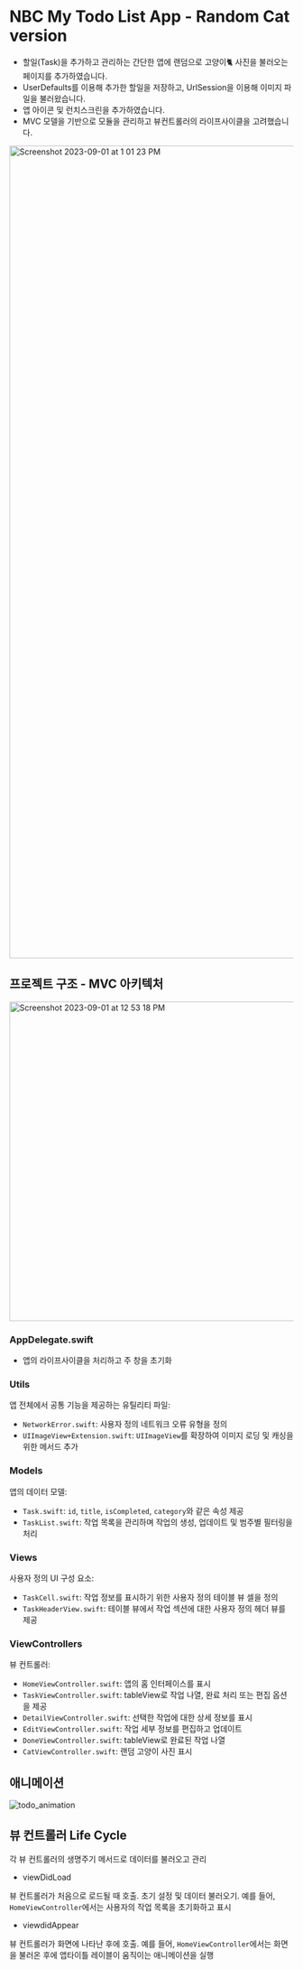 # NBC My Todo List App - Random Cat version

- 할일(Task)을 추가하고 관리하는 간단한 앱에 랜덤으로 고양이🐈 사진을 불러오는 페이지를 추가하였습니다.
- UserDefaults를 이용해 추가한 할일을 저장하고, UrlSession을 이용해 이미지 파일을 불러왔습니다.
- 앱 아이콘 및 런치스크린을 추가하였습니다.
- MVC 모델을 기반으로 모듈을 관리하고 뷰컨트롤러의 라이프사이클을 고려했습니다.

<img width="1440" alt="Screenshot 2023-09-01 at 1 01 23 PM" src="https://github.com/osrsla/todolist_/assets/139095139/9c4e4713-e393-4290-8f5e-de797234e532">



## 프로젝트 구조 - MVC 아키텍처

<img width="566" alt="Screenshot 2023-09-01 at 12 53 18 PM" src="https://github.com/osrsla/todolist_/assets/139095139/63d76ac6-995b-4cef-aca0-dbabc84fd9d0">

### AppDelegate.swift

- 앱의 라이프사이클을 처리하고 주 창을 초기화

### Utils

앱 전체에서 공통 기능을 제공하는 유틸리티 파일: 

- `NetworkError.swift`: 사용자 정의 네트워크 오류 유형을 정의
- `UIImageView+Extension.swift`: `UIImageView`를 확장하여 이미지 로딩 및 캐싱을 위한 메서드 추가

### Models

앱의 데이터 모델:

- `Task.swift`: `id`, `title`, `isCompleted`, `category`와 같은 속성 제공
- `TaskList.swift`: 작업 목록을 관리하며 작업의 생성, 업데이트 및 범주별 필터링을 처리

### Views

사용자 정의 UI 구성 요소:

- `TaskCell.swift`: 작업 정보를 표시하기 위한 사용자 정의 테이블 뷰 셀을 정의
- `TaskHeaderView.swift`: 테이블 뷰에서 작업 섹션에 대한 사용자 정의 헤더 뷰를 제공

### ViewControllers

뷰 컨트롤러:

- `HomeViewController.swift`: 앱의 홈 인터페이스를 표시
- `TaskViewController.swift`: tableView로 작업 나열, 완료 처리 또는 편집 옵션을 제공
- `DetailViewController.swift`: 선택한 작업에 대한 상세 정보를 표시
- `EditViewController.swift`: 작업 세부 정보를 편집하고 업데이트
- `DoneViewController.swift`: tableView로 완료된 작업 나열
- `CatViewController.swift`: 랜덤 고양이 사진 표시


## 애니메이션
![todo_animation](https://github.com/osrsla/todolist_/assets/139095139/932088ae-3a07-4ca0-9054-ae352ee3c93f)


## 뷰 컨트롤러 Life Cycle

각 뷰 컨트롤러의 생명주기 메서드로 데이터를 불러오고 관리

- viewDidLoad

뷰 컨트롤러가 처음으로 로드될 때 호출. 초기 설정 및 데이터 불러오기. 예를 들어, `HomeViewController`에서는 사용자의 작업 목록을 초기화하고 표시

- viewdidAppear

뷰 컨트롤러가 화면에 나타난 후에 호출. 예를 들어, `HomeViewController`에서는 화면을 불러온 후에 앱타이틀 레이블이 움직이는 애니메이션을 실행

